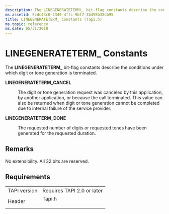 ```yaml
---
description: The LINEGENERATETERM\_ bit-flag constants describe the conditions under which digit or tone generation is terminated.
ms.assetid: 5cdc43c0-2349-4ffc-9bf7-3b498b35db95
title: LINEGENERATETERM_ Constants (Tapi.h)
ms.topic: reference
ms.date: 05/31/2018
---
```


# LINEGENERATETERM\_ Constants

The **LINEGENERATETERM\_** bit-flag constants describe the conditions under which digit or tone generation is terminated.

<dl> <dt>

<span id="LINEGENERATETERM_CANCEL"></span><span id="linegenerateterm_cancel"></span>**LINEGENERATETERM\_CANCEL**
</dt> <dd> <dl> <dt>



The digit or tone generation request was canceled by this application, by another application, or because the call terminated. This value can also be returned when digit or tone generation cannot be completed due to internal failure of the service provider.


</dt> </dl> </dd> <dt>

<span id="LINEGENERATETERM_DONE"></span><span id="linegenerateterm_done"></span>**LINEGENERATETERM\_DONE**
</dt> <dd> <dl> <dt>



The requested number of digits or requested tones have been generated for the requested duration.


</dt> </dl> </dd> </dl>

## Remarks

No extensibility. All 32 bits are reserved.

## Requirements



|                         |                                                                                   |
|-------------------------|-----------------------------------------------------------------------------------|
| TAPI version<br/> | Requires TAPI 2.0 or later<br/>                                             |
| Header<br/>       | <dl> <dt>Tapi.h</dt> </dl> |



 

 




